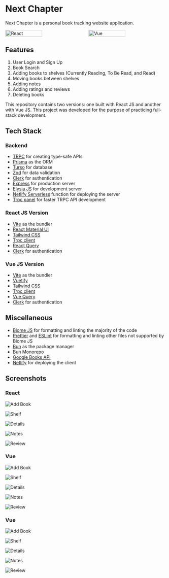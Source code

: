 # Next Chapter
Next Chapter is a personal book tracking website application.


<div style="display: flex;justify-content: space-between;">
 <img src="./docs/hero-react.png" alt="React" width="48%"/>
 <img src="./docs/hero-vue.png" alt="Vue" width="48%"/>
</div>

## Features
1. User Login and Sign Up
2. Book Search
3. Adding books to shelves (Currently Reading, To Be Read, and Read)
4. Moving books between shelves
5. Adding notes
6. Adding ratings and reviews
7. Deleting books

This repository contains two versions: one built with React JS and another with Vue JS. This project was developed for the purpose of practicing full-stack development.

## Tech Stack

### Backend
- [TRPC](https://trpc.io/) for creating type-safe APIs
- [Prisma](https://www.prisma.io/) as the ORM
- [Turso](https://turso.tech/) for database
- [Zod](https://github.com/colinhacks/zod) for data validation
- [Clerk](https://clerk.com) for authentication
- [Express](https://expressjs.com) for production server
- [Elysia JS](https://elysiajs.com/) for development server
- [Netlify Serverless](https://www.netlify.com/blog/intro-to-serverless-functions/) function for deploying the server
- [Trpc panel](https://github.com/iway1/trpc-panel) for faster TRPC API development

### React JS Version
- [Vite](https://vitejs.dev/) as the bundler
- [React Material UI](https://mui.com/)
- [Tailwind CSS](https://tailwindcss.com/)
- [Trpc client](https://trpc.io/docs/client/react)
- [React Query](https://tanstack.com/query/latest)
- [Clerk](https://clerk.com) for authentication

### Vue JS Version
- [Vite](https://vitejs.dev/) as the bundler
- [Vuetify](https://vuetifyjs.com/)
- [Tailwind CSS](https://tailwindcss.com/)
- [Trpc client](https://trpc.io/docs/client/vanilla)
- [Vue Query](https://tanstack.com/query/latest/docs/vue/overview)
- [Clerk](https://clerk.com) for authentication

## Miscellaneous
- [Biome JS](https://biomejs.dev) for formatting and linting the majority of the code
- [Prettier](https://prettier.io) and [ESLint](https://eslint.org) for formatting and linting other files not supported by Biome JS
- [Bun](https://bun.sh) as the package manager
- Bun Monorepo
- [Google Books API](https://developers.google.com/books/)
- [Netlify](https://www.netlify.com) for deploying the client

## Screenshots

### React
![Add Book](./docs/react/add-book.png)

![Shelf](./docs/react/shelf.png)

![Details](./docs/react/details.png)

![Notes](./docs/react/notes.png)

![Review](./docs/react/review.png)


### Vue
![Add Book](./docs/react/add-book.png)

![Shelf](./docs/react/shelf.png)

![Details](./docs/react/details.png)

![Notes](./docs/react/notes.png)

![Review](./docs/react/review.png)


### Vue
![Add Book](./docs/vue/add-book.png)

![Shelf](./docs/vue/shelf.png)

![Details](./docs/vue/details.png)

![Notes](./docs/vue/notes.png)

![Review](./docs/vue/review.png)
